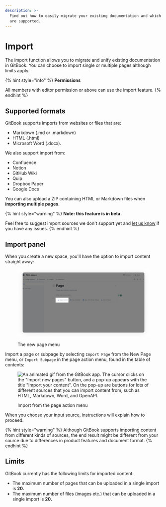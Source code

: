 ```yaml
---
description: >-
  Find out how to easily migrate your existing documentation and which formats
  are supported.
---
```


# Import

The import function allows you to migrate and unify existing documentation in GitBook. You can choose to import single or multiple pages although limits apply.

{% hint style="info" %}
**Permissions**

All members with editor permission or above can use the import feature.
{% endhint %}

## Supported formats

GitBook supports imports from websites or files that are:

* Markdown (.md or .markdown)
* HTML (.html)
* Microsoft Word (.docx).

We also support import from:

* Confluence
* Notion
* GitHub Wiki
* Quip
* Dropbox Paper
* Google Docs

You can also upload a ZIP containing HTML or Markdown files when **importing multiple pages.**

{% hint style="warning" %}
**Note: this feature is in beta.**

Feel free to suggest import sources we don't support yet and [let us know](../help/support.md) if you have any issues.
{% endhint %}

## Import panel

When you create a new space, you'll have the option to import content straight away:

<div data-full-width="true">

<figure><img src="../.gitbook/assets/import-new-space.png" alt="A screenshot from the GitBook app. In the editor section is a blank page without any content. There is a button for importing content."><figcaption><p>The new page menu</p></figcaption></figure>

</div>

Import a page or subpage by selecting `Import Page` from the New Page menu, or `Import Subpage` in the page action menu, found in the table of contents:

<div data-full-width="true">

<figure><img src="../.gitbook/assets/import-content" alt="An animated gif from the GitBook app. The cursor clicks on the &#x22;Import new pages&#x22; button, and a pop-up appears with the title &#x22;Import your content&#x22;. On the pop-up are buttons for lots of different sources that you can import content from, such as HTML, Markdown, Word, and OpenAPI."><figcaption><p>Import from the page action menu</p></figcaption></figure>

</div>

When you choose your input source, instructions will explain how to proceed.

{% hint style="warning" %}
Although GitBook supports importing content from different kinds of sources, the end result might be different from your source due to differences in product features and document format.
{% endhint %}

## Limits

GitBook currently has the following limits for imported content:

* The maximum number of pages that can be uploaded in a single import is **20.**
* The maximum number of files (images etc.) that can be uploaded in a single import is **20.**
